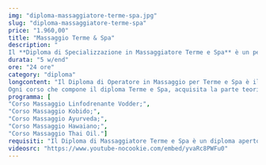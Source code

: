 ```yaml
---
img: "diploma-massaggiatore-terme-spa.jpg"
slug: "diploma-massaggiatore-terme-spa"
price: "1.960,00"
title: "Massaggio Terme & Spa"
description: "
Il **Diploma di Specializzazione in Massaggiatore Terme e Spa** è un percorso completo composto da 5 corsi ideato per tutti coloro che desiderano diventare massaggiatori qualificati per il settore Termale e Spa, allargando le proprie conoscenze e poter lavorare all'interno di Strutture Alberghiere, Villaggi, Navi da Crociera, Spa, Centri Benessere, Centri Termali e Centri Estetici."
durata: "5 w/end"
ore: "24 ore"
category: "diploma"
longcontent: "Il Diploma di Operatore in Massaggio per Terme e Spa è il percorso di studi ideale per chi desidera lavorare come massaggiatore in villaggi turistici, navi da crociera, stutture alberghiere o spa e centri benessere.\n\n
Ogni corso che compone il diploma Terme e Spa, acquisita la parte teorica, verterà principalmente sulla parte di pratica concentrandosi all'apprendimento delle tecniche del massaggio e degli schemi di lavoro in modo tale da mettere l'allievo in condizione, una volta terminato il percorso, di praticare in totale autonomia."
programma: [
"Corso Massaggio Linfodrenante Vodder;",
"Corso Massaggio Kobido;",
"Corso Massaggio Ayurveda;",
"Corso Massaggio Hawaiano;",
"Corso Massaggio Thai Oil."]
requisiti: "Il Diploma di Massaggiatore Terme e Spa è un diploma aperto a tutti poichè completo e in grado di portare l' allievo con la passione per il mondo del benessere, anche totalmente a digiuno delle tecniche di massaggio, a diventare professionista."
videosrc: "https://www.youtube-nocookie.com/embed/yvaRc8PWFu0"
---
```

